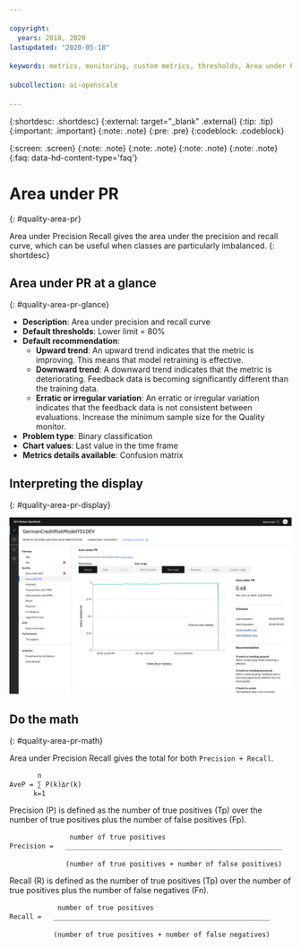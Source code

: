 ```yaml
---

copyright:
  years: 2018, 2020
lastupdated: "2020-05-18"

keywords: metrics, monitoring, custom metrics, thresholds, Area under PR, score, schedule, recommendation

subcollection: ai-openscale

---
```


{:shortdesc: .shortdesc}
{:external: target="_blank" .external}
{:tip: .tip}
{:important: .important}
{:note: .note}
{:pre: .pre}
{:codeblock: .codeblock}

{:screen: .screen}
{:note: .note}
{:note: .note}
{:note: .note}
{:note: .note}
{:faq: data-hd-content-type='faq'}

# Area under PR
{: #quality-area-pr}

Area under Precision Recall gives the area under the precision and recall curve, which can be useful when classes are particularly imbalanced.
{: shortdesc}

## Area under PR at a glance
{: #quality-area-pr-glance}

- **Description**: Area under precision and recall curve
- **Default thresholds**: Lower limit = 80%
- **Default recommendation**:
   - **Upward trend**: An upward trend indicates that the metric is improving. This means that model retraining is effective.
   - **Downward trend**: A downward trend indicates that the metric is deteriorating. Feedback data is becoming significantly different than the training data.
   - **Erratic or irregular variation**: An erratic or irregular variation indicates that the feedback data is not consistent between evaluations. Increase the minimum sample size for the Quality monitor.
- **Problem type**: Binary classification
- **Chart values**: Last value in the time frame
- **Metrics details available**: Confusion matrix

## Interpreting the display
{: #quality-area-pr-display}

![Area under PR is shown with metric trending downward](images/wos-quality-area-under-pr.png)



## Do the math
{: #quality-area-pr-math}

Area under Precision Recall gives the total for both `Precision + Recall`.

```
       n
AveP = ∑ P(k)∆r(k)
      k=1
```

Precision (P) is defined as the number of true positives (Tp) over the number of true positives plus the number of false positives (Fp).

```
               number of true positives
Precision =   ______________________________________________________

              (number of true positives + number of false positives)
```

Recall (R) is defined as the number of true positives (Tp) over the number of true positives plus the number of false negatives (Fn).

```
            number of true positives
Recall =   ______________________________________________________

           (number of true positives + number of false negatives)
```
